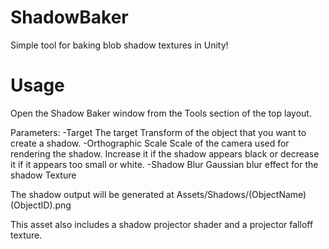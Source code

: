 # ShadowBaker
 Simple tool for baking blob shadow textures in Unity!
 
# Usage
 Open the Shadow Baker window from the Tools section of the top layout.
 
 Parameters:
 -Target
 The target Transform of the object that you want to create a shadow.
 -Orthographic Scale
 Scale of the camera used for rendering the shadow. Increase it if the shadow appears black or decrease it if it appears too small or white.
 -Shadow Blur
 Gaussian blur effect for the shadow Texture
 
 The shadow output will be generated at Assets/Shadows/(ObjectName)(ObjectID).png
 
 This asset also includes a shadow projector shader and a projector falloff texture.
